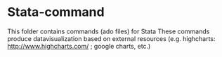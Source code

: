# Stata-command
This folder contains commands (ado files) for Stata
These commands produce datavisualization based on external resources (e.g. highcharts: http://www.highcharts.com/ ; google charts, etc.)
